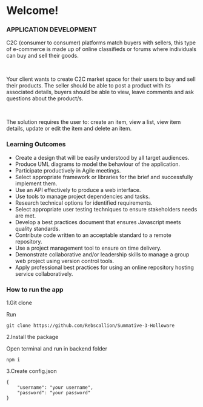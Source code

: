 <h1>Welcome!</h1>

<h3>APPLICATION DEVELOPMENT</h3>

<p>C2C (consumer to consumer) platforms match buyers with sellers, this type of e-commerce is made up of online classifieds or forums where individuals can buy and sell their goods.</p>
<br>
<p>Your client wants to create C2C market space for their users to buy and sell their products. The seller should be able to post a product with its associated details, buyers should be able to view, leave comments and ask questions about the product/s.</p>
<br>
<p>The solution requires the user to: create an item, view a list, view item details, update or edit the item and delete an item.</p>
<h3>Learning Outcomes</h3>

- Create a design that will be easily understood by all target audiences.
- Produce UML diagrams to model the behaviour of the application.
- Participate productively in Agile meetings.
- Select appropriate framework or libraries for the brief and successfully implement them.
- Use an API effectively to produce a web interface.
- Use tools to manage project dependencies and tasks.
- Research technical options for identified requirements.
- Select appropriate user testing techniques to ensure stakeholders needs are met.
- Develop a best practices document that ensures Javascript meets quality standards.
- Contribute code written to an acceptable standard to a remote repository.
- Use a project management tool to ensure on time delivery.
- Demonstrate collaborative and/or leadership skills to manage a group web project using version control tools.
- Apply professional best practices for using an online repository hosting service collaboratively.

<h3>How to run the app</h3>

1.Git clone

Run
```
git clone https://github.com/Rebscallion/Summative-3-Holloware
```

2.Install the package

Open terminal and run in backend folder
```
npm i
```

3.Create config.json

```
{
    "username": "your username",
    "password": "your password"
}
```
